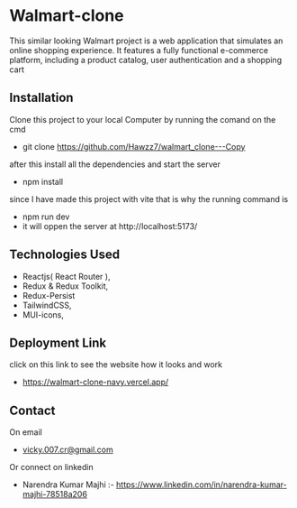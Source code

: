 # Walmart-clone

This similar looking Walmart project is a web application that simulates an online shopping experience. It features a fully functional e-commerce platform, including a product catalog, user authentication and a shopping cart


## Installation

Clone this project to your local Computer by running the comand on the cmd 

 * git clone https://github.com/Hawzz7/walmart_clone---Copy

after this install all the dependencies and start the server

* npm install

since I have made this project with vite that is why the running command is
* npm run dev
* it will oppen the server at  http://localhost:5173/

## Technologies Used

* Reactjs( React Router ),
* Redux & Redux Toolkit,
* Redux-Persist
* TailwindCSS,
* MUI-icons,

## Deployment Link
click on this link to see the website how it looks and work
* https://walmart-clone-navy.vercel.app/

## Contact

On email

* vicky.007.cr@gmail.com
  
Or connect on linkedin

* Narendra Kumar Majhi :- https://www.linkedin.com/in/narendra-kumar-majhi-78518a206
